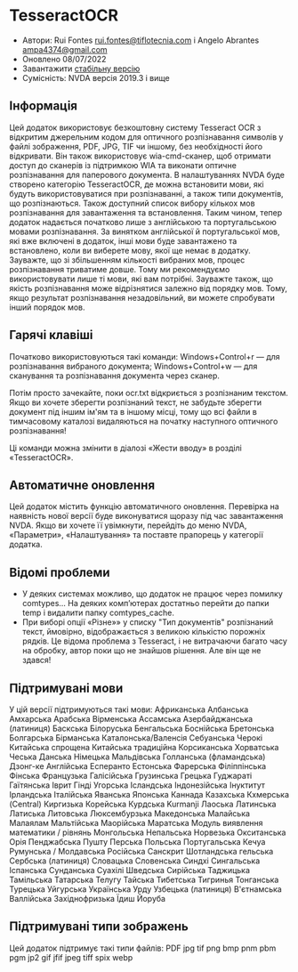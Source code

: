 # TesseractOCR


* Автори: Rui Fontes <rui.fontes@tiflotecnia.com> і  Angelo Abrantes <ampa4374@gmail.com>
* Оновлено 08/07/2022
* Завантажити [стабільну версію][1]
* Сумісність: NVDA версія 2019.3 і вище


## Інформація

Цей додаток використовує безкоштовну систему Tesseract OCR з відкритим джерельним кодом для оптичного розпізнавання символів у файлі зображення, PDF, JPG, TIF чи іншому, без необхідності його відкривати.
Він також використовує wia-cmd-сканер, щоб отримати доступ до сканерів із підтримкою WIA та виконати оптичне розпізнавання для паперового документа.
В налаштуваннях NVDA буде створено категорію TesseractOCR, де можна встановити мови, які будуть використовуватися при розпізнаванні, а також типи документів, що розпізнаються.
Також доступний список вибору кількох мов розпізнавання для завантаження та встановлення. Таким чином, тепер додаток надається початково лише з англійською та португальською мовами розпізнавання.
За винятком англійської й португальської мов, які вже включені в додаток, інші мови буде завантажено та встановлено, коли ви виберете мову, якої ще немає в додатку.
Зауважте, що зі збільшенням кількості вибраних мов, процес розпізнавання триватиме довше.
Тому ми рекомендуємо використовувати лише ті мови, які вам потрібні.
Зауважте також, що якість розпізнавання може відрізнятися залежно від порядку мов.
Тому, якщо результат розпізнавання незадовільний, ви можете спробувати інший порядок мов.


## Гарячі клавіші

Початково використовуються такі команди:
Windows+Control+r — для розпізнавання вибраного документа;
Windows+Control+w — для сканування та розпізнавання документа через сканер.

Потім просто зачекайте, поки ocr.txt відкриється з розпізнаним текстом.
Якщо ви хочете зберегти розпізнаний текст, не забудьте зберегти документ під іншим ім'ям та в іншому місці, тому що всі файли в тимчасовому каталозі видаляються на початку наступного оптичного розпізнавання!

Ці команди можна змінити в діалозі «Жести вводу» в розділі «TesseractOCR».


## Автоматичне оновлення
Цей додаток містить функцію автоматичного оновлення.
Перевірка на наявність нової версії буде виконуватися щоразу під час завантаження NVDA.
Якщо ви хочете її увімкнути, перейдіть до меню NVDA, «Параметри», «Налаштування» та поставте прапорець у категорії додатка.



## Відомі проблеми

* У деяких системах можливо, що додаток не працює через помилку comtypes...
На деяких комп’ютерах достатньо перейти до папки temp і видалити папку comtypes_cache.
* При виборі опції «Різне»» у списку "Тип документів" розпізнаний текст, ймовірно, відображається з великою кількістю порожніх рядків.
Це відома проблема з Tesseract, і не витрачаючи багато часу на обробку, автор поки що не знайшов рішення. Але він ще не здався!


## Підтримувані мови

У цій версії підтримуються такі мови:
Африканська
Албанська
Амхарська
Арабська
Вірменська
Ассамська
Азербайджанська (латиниця)
Баскська
Білоруська
Бенгальська
Боснійська
Бретонська
Болгарська
Бірманська
Каталонська/Валенсія
Себуанська
Черокі
Китайська спрощена
Китайська традиційна
Корсиканська
Хорватська
Чеська
Данська
Німецька
Мальдівська
Голланська (фламандська)
Дзонг-ке
Англійська
Есперанто
Естонська
Фарерська
Філіппінська
Фінська
Французька
Галісійська
Грузинська
Грецька
Гуджараті
Гаїтянська
Іврит
Гінді
Угорська
Ісландська
Індонезійська
Інуктитут
Ірландська
Італійська
Яванська
Японська
Каннада
Казахська
Кхмерська (Central)
Киргизька
Корейська
Курдська Kurmanji
Лаоська
Латинська
Латиська
Литовська
Люксембурзька
Македонська
Малайська
Малаялам
Мальтійська
Маорійська
Маратська
Модуль виявлення математики / рівнянь
Монгольська
Непальська
Норвезька
Окситанська
Орія
Пенджабська
Пушту
Перська
Польська
Португальська
Кечуа
Румунська / Молдавська
Російська
Санскрит
Шотландська гельська
Сербська (латиниця)
Словацька
Словенська
Синдхі
Сингальська
Іспанська
Сунданська
Суахілі
Шведська
Сирійська
Таджицька
Тамільська
Татарська
Телугу
Тайська
Тибетська
Тигринья
Тонганська
Турецька
Уйгурська
Українська
Урду
Узбецька (латиниця)
В'єтнамська
Валлійська
Західнофризька
Їдиш
Йоруба



## Підтримувані типи зображень

Цей додаток підтримує такі типи файлів:
PDF
jpg
tif
png
bmp
pnm
pbm
pgm
jp2
gif
jfif
jpeg
tiff
spix
webp


[1]: https://github.com/ruifontes/tesseractOCR/releases/download/2022.07/tesseractOCR-2022.07.nvda-addon
